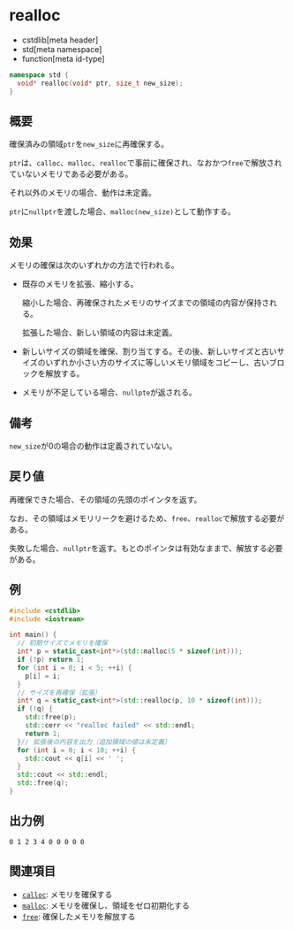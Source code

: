 # realloc
* cstdlib[meta header]
* std[meta namespace]
* function[meta id-type]

```cpp
namespace std {
  void* realloc(void* ptr, size_t new_size);
}
```

## 概要
確保済みの領域`ptr`を`new_size`に再確保する。

`ptr`は、`calloc`、`malloc`、`realloc`で事前に確保され、なおかつ`free`で解放されていないメモリである必要がある。

それ以外のメモリの場合、動作は未定義。

`ptr`に`nullptr`を渡した場合、`malloc(new_size)`として動作する。

## 効果
メモリの確保は次のいずれかの方法で行われる。

  - 既存のメモリを拡張、縮小する。

    縮小した場合、再確保されたメモリのサイズまでの領域の内容が保持される。

    拡張した場合、新しい領域の内容は未定義。

  - 新しいサイズの領域を確保、割り当てする。その後、新しいサイズと古いサイズのいずれか小さい方のサイズに等しいメモリ領域をコピーし、古いブロックを解放する。

  - メモリが不足している場合、`nullpte`が返される。

## 備考
`new_size`が0の場合の動作は定義されていない。

## 戻り値
再確保できた場合、その領域の先頭のポインタを返す。

なお、その領域はメモリリークを避けるため、`free`、`realloc`で解放する必要がある。

失敗した場合、`nullptr`を返す。もとのポインタは有効なままで、解放する必要がある。

## 例
```cpp example
#include <cstdlib>
#include <iostream>

int main() {
  // 初期サイズでメモリを確保
  int* p = static_cast<int*>(std::malloc(5 * sizeof(int)));
  if (!p) return 1;
  for (int i = 0; i < 5; ++i) {
    p[i] = i;
  }
  // サイズを再確保（拡張）
  int* q = static_cast<int*>(std::realloc(p, 10 * sizeof(int)));
  if (!q) {
    std::free(p);
    std::cerr << "realloc failed" << std::endl;
    return 1;
  }// 拡張後の内容を出力（追加領域の値は未定義）
  for (int i = 0; i < 10; ++i) {
    std::cout << q[i] << ' ';
  }
  std::cout << std::endl;
  std::free(q);
}
```
## 出力例
```
0 1 2 3 4 0 0 0 0 0
```


## 関連項目
- [`calloc`](calloc.md): メモリを確保する
- [`malloc`](malloc.md): メモリを確保し、領域をゼロ初期化する
- [`free`](free.md): 確保したメモリを解放する
